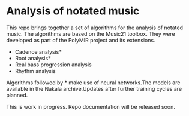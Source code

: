 # Analysis of notated music

This repo brings together a set of algorithms for the analysis of notated music. The algorithms are based on the Music21 toolbox. They were developed as part of the PolyMIR project and its extensions.

- Cadence analysis*
- Root analysis*
- Real bass progression analysis
- Rhythm analysis


Algorithms followed by * make use of neural networks.The models are available in the Nakala archive.Updates after further training cycles are planned. 

This is work in progress. Repo documentation will be released soon.
 